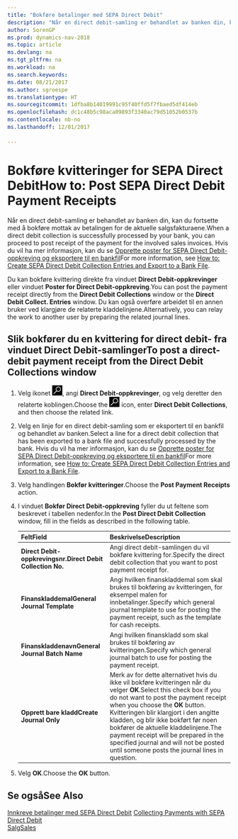 ```yaml
---
title: "Bokføre betalinger med SEPA Direct Debit"
description: "Når en direct debit-samling er behandlet av banken din, kan du fortsette med å bokføre mottak av betalingen for de aktuelle salgsfakturaene."
author: SorenGP
ms.prod: dynamics-nav-2018
ms.topic: article
ms.devlang: na
ms.tgt_pltfrm: na
ms.workload: na
ms.search.keywords: 
ms.date: 08/21/2017
ms.author: sgroespe
ms.translationtype: HT
ms.sourcegitcommit: 1dfba8b14019991c95f40ffd5f7fbaed5df414eb
ms.openlocfilehash: dc1c48b5c98aca09893f3340ac79d51052b0537b
ms.contentlocale: nb-no
ms.lasthandoff: 12/01/2017

---
```

# <a name="how-to-post-sepa-direct-debit-payment-receipts"></a><span data-ttu-id="61330-103">Bokføre kvitteringer for SEPA Direct Debit</span><span class="sxs-lookup"><span data-stu-id="61330-103">How to: Post SEPA Direct Debit Payment Receipts</span></span>
<span data-ttu-id="61330-104">Når en direct debit-samling er behandlet av banken din, kan du fortsette med å bokføre mottak av betalingen for de aktuelle salgsfakturaene.</span><span class="sxs-lookup"><span data-stu-id="61330-104">When a direct debit collection is successfully processed by your bank, you can proceed to post receipt of the payment for the involved sales invoices.</span></span> <span data-ttu-id="61330-105">Hvis du vil ha mer informasjon, kan du se [Opprette poster for SEPA Direct Debit-oppkreving og eksportere til en bankfil](finance-how-create-sepa-direct-debit-collection-entries-export-bank-file.md)</span><span class="sxs-lookup"><span data-stu-id="61330-105">For more information, see [How to: Create SEPA Direct Debit Collection Entries and Export to a Bank File](finance-how-create-sepa-direct-debit-collection-entries-export-bank-file.md).</span></span>  

<span data-ttu-id="61330-106">Du kan bokføre kvittering direkte fra vinduet **Direct Debit\-oppkrevinger** eller vinduet **Poster for Direct Debit-oppkreving**.</span><span class="sxs-lookup"><span data-stu-id="61330-106">You can post the payment receipt directly from the **Direct Debit Collections** window or the **Direct Debit Collect. Entries** window.</span></span> <span data-ttu-id="61330-107">Du kan også overføre arbeidet til en annen bruker ved klargjøre de relaterte kladdelinjene.</span><span class="sxs-lookup"><span data-stu-id="61330-107">Alternatively, you can relay the work to another user by preparing the related journal lines.</span></span>  

## <a name="to-post-a-direct-debit-payment-receipt-from-the-direct-debit-collections-window"></a><span data-ttu-id="61330-108">Slik bokfører du en kvittering for direct debit- fra vinduet Direct Debit-samlinger</span><span class="sxs-lookup"><span data-stu-id="61330-108">To post a direct-debit payment receipt from the Direct Debit Collections window</span></span>  
1. <span data-ttu-id="61330-109">Velg ikonet ![Søk etter side eller rapport](media/ui-search/search_small.png "Søk etter side eller rapport"), angi **Direct Debit-oppkrevinger**, og velg deretter den relaterte koblingen.</span><span class="sxs-lookup"><span data-stu-id="61330-109">Choose the ![Search for Page or Report](media/ui-search/search_small.png "Search for Page or Report icon") icon, enter **Direct Debit Collections**, and then choose the related link.</span></span>  
2. <span data-ttu-id="61330-110">Velg en linje for en direct debit-samling som er eksportert til en bankfil og behandlet av banken.</span><span class="sxs-lookup"><span data-stu-id="61330-110">Select a line for a direct debit collection that has been exported to a bank file and successfully processed by the bank.</span></span> <span data-ttu-id="61330-111">Hvis du vil ha mer informasjon, kan du se [Opprette poster for SEPA Direct Debit-oppkreving og eksportere til en bankfil](finance-how-create-sepa-direct-debit-collection-entries-export-bank-file.md)</span><span class="sxs-lookup"><span data-stu-id="61330-111">For more information, see [How to: Create SEPA Direct Debit Collection Entries and Export to a Bank File](finance-how-create-sepa-direct-debit-collection-entries-export-bank-file.md).</span></span>  
3. <span data-ttu-id="61330-112">Velg handlingen **Bokfør kvitteringer**.</span><span class="sxs-lookup"><span data-stu-id="61330-112">Choose the **Post Payment Receipts** action.</span></span>  
4. <span data-ttu-id="61330-113">I vinduet **Bokfør Direct Debit\-oppkreving** fyller du ut feltene som beskrevet i tabellen nedenfor.</span><span class="sxs-lookup"><span data-stu-id="61330-113">In the **Post Direct Debit Collection** window, fill in the fields as described in the following table.</span></span>  

    |<span data-ttu-id="61330-114">Felt</span><span class="sxs-lookup"><span data-stu-id="61330-114">Field</span></span>|<span data-ttu-id="61330-115">Beskrivelse</span><span class="sxs-lookup"><span data-stu-id="61330-115">Description</span></span>|  
    |---------------------------------|---------------------------------------|  
    |<span data-ttu-id="61330-116">**Direct Debit-oppkrevingsnr.**</span><span class="sxs-lookup"><span data-stu-id="61330-116">**Direct Debit Collection No.**</span></span>|<span data-ttu-id="61330-117">Angi direct debit-samlingen du vil bokføre kvittering for.</span><span class="sxs-lookup"><span data-stu-id="61330-117">Specify the direct debit collection that you want to post payment receipt for.</span></span>|  
    |<span data-ttu-id="61330-118">**Finanskladdemal**</span><span class="sxs-lookup"><span data-stu-id="61330-118">**General Journal Template**</span></span>|<span data-ttu-id="61330-119">Angi hvilken finanskladdemal som skal brukes til bokføring av kvitteringen, for eksempel malen for innbetalinger.</span><span class="sxs-lookup"><span data-stu-id="61330-119">Specify which general journal template to use for posting the payment receipt, such as the template for cash receipts.</span></span>|  
    |<span data-ttu-id="61330-120">**Finanskladdenavn**</span><span class="sxs-lookup"><span data-stu-id="61330-120">**General Journal Batch Name**</span></span>|<span data-ttu-id="61330-121">Angi hvilken finanskladd som skal brukes til bokføring av kvitteringen.</span><span class="sxs-lookup"><span data-stu-id="61330-121">Specify which general journal batch to use for posting the payment receipt.</span></span>|  
    |<span data-ttu-id="61330-122">**Opprett bare kladd**</span><span class="sxs-lookup"><span data-stu-id="61330-122">**Create Journal Only**</span></span>|<span data-ttu-id="61330-123">Merk av for dette alternativet hvis du ikke vil bokføre kvitteringen når du velger **OK**.</span><span class="sxs-lookup"><span data-stu-id="61330-123">Select this check box if you do not want to post the payment receipt when you choose the **OK** button.</span></span> <span data-ttu-id="61330-124">Kvitteringen blir klargjort i den angitte kladden, og blir ikke bokført før noen bokfører de aktuelle kladdelinjene.</span><span class="sxs-lookup"><span data-stu-id="61330-124">The payment receipt will be prepared in the specified journal and will not be posted until someone posts the journal lines in question.</span></span>|  

5. <span data-ttu-id="61330-125">Velg **OK**.</span><span class="sxs-lookup"><span data-stu-id="61330-125">Choose the **OK** button.</span></span>  

## <a name="see-also"></a><span data-ttu-id="61330-126">Se også</span><span class="sxs-lookup"><span data-stu-id="61330-126">See Also</span></span>  
 <span data-ttu-id="61330-127">[Innkreve betalinger med SEPA Direct Debit](finance-collect-payments-with-sepa-direct-debit.md) </span><span class="sxs-lookup"><span data-stu-id="61330-127">[Collecting Payments with SEPA Direct Debit](finance-collect-payments-with-sepa-direct-debit.md) </span></span>  
 [<span data-ttu-id="61330-128">Salg</span><span class="sxs-lookup"><span data-stu-id="61330-128">Sales</span></span>](sales-manage-sales.md)

